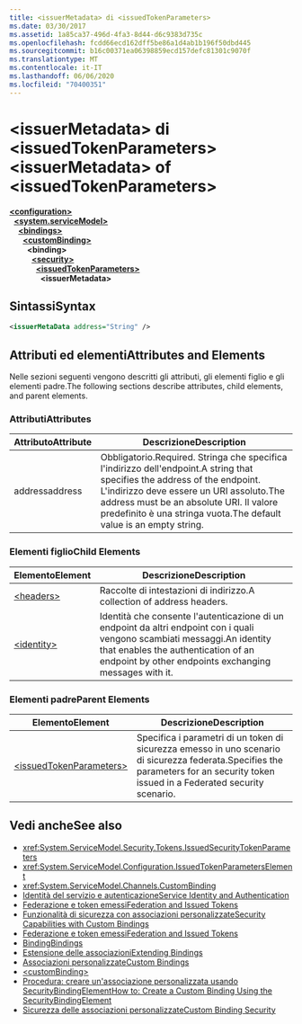 ```yaml
---
title: <issuerMetadata> di <issuedTokenParameters>
ms.date: 03/30/2017
ms.assetid: 1a85ca37-496d-4fa3-8d44-d6c9383d735c
ms.openlocfilehash: fcdd66ecd162dff5be86a1d4ab1b196f50dbd445
ms.sourcegitcommit: b16c00371ea06398859ecd157defc81301c9070f
ms.translationtype: MT
ms.contentlocale: it-IT
ms.lasthandoff: 06/06/2020
ms.locfileid: "70400351"
---
```

# <a name="issuermetadata-of-issuedtokenparameters"></a><span data-ttu-id="9fca7-102">\<issuerMetadata> di \<issuedTokenParameters></span><span class="sxs-lookup"><span data-stu-id="9fca7-102">\<issuerMetadata> of \<issuedTokenParameters></span></span>

[**\<configuration>**](../configuration-element.md)\
&nbsp;&nbsp;[**\<system.serviceModel>**](system-servicemodel.md)\
&nbsp;&nbsp;&nbsp;&nbsp;[**\<bindings>**](bindings.md)\
&nbsp;&nbsp;&nbsp;&nbsp;&nbsp;&nbsp;[**\<customBinding>**](custombinding.md)\
&nbsp;&nbsp;&nbsp;&nbsp;&nbsp;&nbsp;&nbsp;&nbsp;**\<binding>**\
&nbsp;&nbsp;&nbsp;&nbsp;&nbsp;&nbsp;&nbsp;&nbsp;&nbsp;&nbsp;[**\<security>**](security-of-custombinding.md)\
&nbsp;&nbsp;&nbsp;&nbsp;&nbsp;&nbsp;&nbsp;&nbsp;&nbsp;&nbsp;&nbsp;&nbsp;[**\<issuedTokenParameters>**](issuedtokenparameters.md)\
&nbsp;&nbsp;&nbsp;&nbsp;&nbsp;&nbsp;&nbsp;&nbsp;&nbsp;&nbsp;&nbsp;&nbsp;&nbsp;&nbsp;**\<issuerMetadata>**  
  
## <a name="syntax"></a><span data-ttu-id="9fca7-103">Sintassi</span><span class="sxs-lookup"><span data-stu-id="9fca7-103">Syntax</span></span>  
  
```xml  
<issuerMetaData address="String" />
```  
  
## <a name="attributes-and-elements"></a><span data-ttu-id="9fca7-104">Attributi ed elementi</span><span class="sxs-lookup"><span data-stu-id="9fca7-104">Attributes and Elements</span></span>  
 <span data-ttu-id="9fca7-105">Nelle sezioni seguenti vengono descritti gli attributi, gli elementi figlio e gli elementi padre.</span><span class="sxs-lookup"><span data-stu-id="9fca7-105">The following sections describe attributes, child elements, and parent elements.</span></span>  
  
### <a name="attributes"></a><span data-ttu-id="9fca7-106">Attributi</span><span class="sxs-lookup"><span data-stu-id="9fca7-106">Attributes</span></span>  
  
|<span data-ttu-id="9fca7-107">Attributo</span><span class="sxs-lookup"><span data-stu-id="9fca7-107">Attribute</span></span>|<span data-ttu-id="9fca7-108">Descrizione</span><span class="sxs-lookup"><span data-stu-id="9fca7-108">Description</span></span>|  
|---------------|-----------------|  
|<span data-ttu-id="9fca7-109">address</span><span class="sxs-lookup"><span data-stu-id="9fca7-109">address</span></span>|<span data-ttu-id="9fca7-110">Obbligatorio.</span><span class="sxs-lookup"><span data-stu-id="9fca7-110">Required.</span></span> <span data-ttu-id="9fca7-111">Stringa che specifica l'indirizzo dell'endpoint.</span><span class="sxs-lookup"><span data-stu-id="9fca7-111">A string that specifies the address of the endpoint.</span></span> <span data-ttu-id="9fca7-112">L'indirizzo deve essere un URI assoluto.</span><span class="sxs-lookup"><span data-stu-id="9fca7-112">The address must be an absolute URI.</span></span> <span data-ttu-id="9fca7-113">Il valore predefinito è una stringa vuota.</span><span class="sxs-lookup"><span data-stu-id="9fca7-113">The default value is an empty string.</span></span>|  
  
### <a name="child-elements"></a><span data-ttu-id="9fca7-114">Elementi figlio</span><span class="sxs-lookup"><span data-stu-id="9fca7-114">Child Elements</span></span>  
  
|<span data-ttu-id="9fca7-115">Elemento</span><span class="sxs-lookup"><span data-stu-id="9fca7-115">Element</span></span>|<span data-ttu-id="9fca7-116">Descrizione</span><span class="sxs-lookup"><span data-stu-id="9fca7-116">Description</span></span>|  
|-------------|-----------------|  
|[\<headers>](headers-element.md)|<span data-ttu-id="9fca7-117">Raccolte di intestazioni di indirizzo.</span><span class="sxs-lookup"><span data-stu-id="9fca7-117">A collection of address headers.</span></span>|  
|[\<identity>](identity.md)|<span data-ttu-id="9fca7-118">Identità che consente l'autenticazione di un endpoint da altri endpoint con i quali vengono scambiati messaggi.</span><span class="sxs-lookup"><span data-stu-id="9fca7-118">An identity that enables the authentication of an endpoint by other endpoints exchanging messages with it.</span></span>|  
  
### <a name="parent-elements"></a><span data-ttu-id="9fca7-119">Elementi padre</span><span class="sxs-lookup"><span data-stu-id="9fca7-119">Parent Elements</span></span>  
  
|<span data-ttu-id="9fca7-120">Elemento</span><span class="sxs-lookup"><span data-stu-id="9fca7-120">Element</span></span>|<span data-ttu-id="9fca7-121">Descrizione</span><span class="sxs-lookup"><span data-stu-id="9fca7-121">Description</span></span>|  
|-------------|-----------------|  
|[\<issuedTokenParameters>](issuedtokenparameters.md)|<span data-ttu-id="9fca7-122">Specifica i parametri di un token di sicurezza emesso in uno scenario di sicurezza federata.</span><span class="sxs-lookup"><span data-stu-id="9fca7-122">Specifies the parameters for an security token issued in a Federated security scenario.</span></span>|  
  
## <a name="see-also"></a><span data-ttu-id="9fca7-123">Vedi anche</span><span class="sxs-lookup"><span data-stu-id="9fca7-123">See also</span></span>

- <xref:System.ServiceModel.Security.Tokens.IssuedSecurityTokenParameters>
- <xref:System.ServiceModel.Configuration.IssuedTokenParametersElement>
- <xref:System.ServiceModel.Channels.CustomBinding>
- [<span data-ttu-id="9fca7-124">Identità del servizio e autenticazione</span><span class="sxs-lookup"><span data-stu-id="9fca7-124">Service Identity and Authentication</span></span>](../../../wcf/feature-details/service-identity-and-authentication.md)
- [<span data-ttu-id="9fca7-125">Federazione e token emessi</span><span class="sxs-lookup"><span data-stu-id="9fca7-125">Federation and Issued Tokens</span></span>](../../../wcf/feature-details/federation-and-issued-tokens.md)
- [<span data-ttu-id="9fca7-126">Funzionalità di sicurezza con associazioni personalizzate</span><span class="sxs-lookup"><span data-stu-id="9fca7-126">Security Capabilities with Custom Bindings</span></span>](../../../wcf/feature-details/security-capabilities-with-custom-bindings.md)
- [<span data-ttu-id="9fca7-127">Federazione e token emessi</span><span class="sxs-lookup"><span data-stu-id="9fca7-127">Federation and Issued Tokens</span></span>](../../../wcf/feature-details/federation-and-issued-tokens.md)
- [<span data-ttu-id="9fca7-128">Binding</span><span class="sxs-lookup"><span data-stu-id="9fca7-128">Bindings</span></span>](../../../wcf/bindings.md)
- [<span data-ttu-id="9fca7-129">Estensione delle associazioni</span><span class="sxs-lookup"><span data-stu-id="9fca7-129">Extending Bindings</span></span>](../../../wcf/extending/extending-bindings.md)
- [<span data-ttu-id="9fca7-130">Associazioni personalizzate</span><span class="sxs-lookup"><span data-stu-id="9fca7-130">Custom Bindings</span></span>](../../../wcf/extending/custom-bindings.md)
- [\<customBinding>](custombinding.md)
- [<span data-ttu-id="9fca7-131">Procedura: creare un'associazione personalizzata usando SecurityBindingElement</span><span class="sxs-lookup"><span data-stu-id="9fca7-131">How to: Create a Custom Binding Using the SecurityBindingElement</span></span>](../../../wcf/feature-details/how-to-create-a-custom-binding-using-the-securitybindingelement.md)
- [<span data-ttu-id="9fca7-132">Sicurezza delle associazioni personalizzate</span><span class="sxs-lookup"><span data-stu-id="9fca7-132">Custom Binding Security</span></span>](../../../wcf/samples/custom-binding-security.md)
